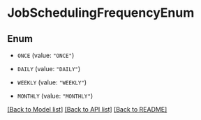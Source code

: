 # JobSchedulingFrequencyEnum

## Enum


* `ONCE` (value: `"ONCE"`)

* `DAILY` (value: `"DAILY"`)

* `WEEKLY` (value: `"WEEKLY"`)

* `MONTHLY` (value: `"MONTHLY"`)


[[Back to Model list]](../README.md#documentation-for-models) [[Back to API list]](../README.md#documentation-for-api-endpoints) [[Back to README]](../README.md)



